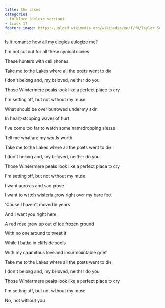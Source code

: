 ```yaml
---
title: ​the lakes
categories:
- folklore (deluxe version)
- track 17
feature_image: https://upload.wikimedia.org/wikipedia/en/f/f8/Taylor_Swift_-_Folklore.png
--- 
```

Is it romantic how all my elegies eulogize me?

I'm not cut out for all these cynical clones

These hunters with cell phones

Take me to the Lakes where all the poets went to die

I don't belong and, my beloved, neither do you

Those Windermere peaks look like a perfect place to cry

I'm setting off, but not without my muse

What should be over burrowed under my skin

In heart-stopping waves of hurt

I've come too far to watch some namedropping sleaze

Tell me what are my words worth

Take me to the Lakes where all the poets went to die

I don't belong and, my beloved, neither do you

Those Windermere peaks look like a perfect place to cry

I'm setting off, but not without my muse

I want auroras and sad prose

I want to watch wisteria grow right over my bare feet

'Cause I haven't moved in years

And I want you right here

A red rose grew up out of ice frozen ground

With no one around to tweet it

While I bathe in cliffside pools

With my calamitous love and insurmountable grief

Take me to the Lakes where all the poets went to die

I don't belong and, my beloved, neither do you

Those Windermere peaks look like a perfect place to cry

I'm setting off, but not without my muse

No, not without you